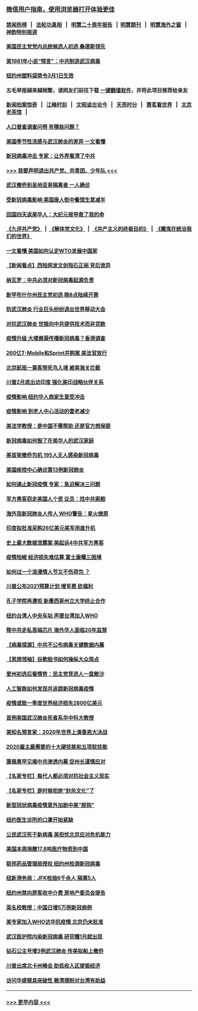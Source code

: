 ### [微信用户指南，使用浏览器打开体验更佳](https://github.com/gfw-breaker/banned-news1/blob/master/indexes/wechat-guide.md?t=0)
#### [禁闻热榜](热点新闻.md?t=0)  &nbsp;&nbsp;|&nbsp;&nbsp; [法轮功真相](https://github.com/gfw-breaker/truth/blob/master/README.md?t=0) &nbsp;&nbsp;|&nbsp;&nbsp; [明慧二十周年报告](https://github.com/gfw-breaker/mh-reports/blob/master/README.md?t=0) &nbsp;&nbsp;|&nbsp;&nbsp;[明慧期刊](https://github.com/gfw-breaker/mh-qikan) &nbsp;&nbsp;|&nbsp;&nbsp; [明慧海外之窗](https://github.com/gfw-breaker/mh-news/blob/master/README.md?t=0) &nbsp;&nbsp;|&nbsp;&nbsp; [神韵特别报道](https://github.com/gfw-breaker/mh-news/blob/master/shenyun.md?t=0)
#### [美国民主党党内总统候选人初选 桑德斯领先](../pages/nsc412/n11863475.md?t=02122233) 
#### [美1981年小说“预言”：中共制造武汉病毒](../pages/nsc412/n11863306.md?t=02122233) 
#### [纽约州塑料袋禁令3月1日生效](../pages/nsc412/n11862832.md?t=02122233) 
#### 五毛举报越来越频繁，请网友们前往下载 [一键翻墙软件](https://github.com/gfw-breaker/ssr-accounts)，并将此项目推荐给亲友
#### [新闻拍案惊奇](https://github.com/gfw-breaker/banned-news1/blob/master/pages/link4.md) &nbsp;&nbsp;|&nbsp;&nbsp; [江峰时刻](https://github.com/gfw-breaker/banned-news1/blob/master/pages/link4.md) &nbsp;&nbsp;|&nbsp;&nbsp; [文昭谈古论今](https://github.com/gfw-breaker/banned-news1/blob/master/pages/link4.md) &nbsp;&nbsp;|&nbsp;&nbsp; [天亮时分](https://github.com/gfw-breaker/banned-news1/blob/master/pages/link4.md) &nbsp;&nbsp;|&nbsp;&nbsp; [萧茗看世界](https://github.com/gfw-breaker/banned-news1/blob/master/pages/link4.md) &nbsp;&nbsp;|&nbsp;&nbsp; [北京老茶馆](https://github.com/gfw-breaker/banned-news1/blob/master/pages/link4.md) &nbsp;&nbsp;|&nbsp;&nbsp; 
#### [人口普查调查问卷  有哪些问题？](../pages/nsc412/n11862808.md?t=02122233) 
#### [美国季节性流感与武汉肺炎的差异 一文看懂](../pages/nsc412/n11862428.md?t=02122233) 
#### [新冠病毒冲击 专家：让外界看清了中共](../pages/nsc412/n11862280.md?t=02122233) 
#### [>>> 我要声明退出共产党、共青团、少年队 <<<](https://github.com/begood0513/goodnews/blob/master/quit/letter.md) 
#### [武汉撤侨到圣地亚哥隔离者 一人确诊](../pages/nsc412/n11862460.md?t=02122233) 
#### [受新冠病毒影响 美国唐人街中餐馆生意减半](../pages/nsc412/n11861940.md?t=02122233) 
#### [回国四天返美华人：大纪元报导救了我的命](../pages/nsc412/n11862181.md?t=02122233) 
#### [《九评共产党》](https://github.com/begood0513/9ping.md/blob/master/README.md) &nbsp;|&nbsp; [《解体党文化》](../../../../jtdwh.md/blob/master/README.md)  &nbsp;|&nbsp; [《共产主义的终极目的》](../../../../gczydzjmd.md/blob/master/README.md) &nbsp;|&nbsp; [《魔鬼在统治我们的世界》](../../../../mgztzwmdsj.md/blob/master/README.md) 
#### [一文看懂 美国如何认定WTO发展中国家](../pages/nsc412/n11862051.md?t=02122233) 
#### [【新闻看点】西陆网发文剑指石正丽 背后诡异](../pages/nsc412/n11861792.md?t=02122233) 
#### [纳瓦罗：中共必须对新冠病毒起源负责](../pages/nsc412/n11861810.md?t=02122233) 
#### [新罕布什尔州民主党初选 晚8点陆续开票](../pages/nsc412/n11861872.md?t=02122233) 
#### [防武汉肺炎 行业巨头纷纷退出世界移动大会](../pages/nsc412/n11861795.md?t=02122233) 
#### [对抗武汉肺炎 世银向中共提供技术而非贷款](../pages/nsc412/n11861652.md?t=02122233) 
#### [疫情升级 大楼粪渠传播新冠病毒？香港调查](../pages/nsc412/n11861556.md?t=02122233) 
#### [260亿T-Mobile和Sprint并购案 美法官放行](../pages/nsc412/n11861511.md?t=02122233) 
#### [北京航班一乘客带死鸟入境 被美海关拦截](../pages/nsc412/n11861317.md?t=02122233) 
#### [川普2月底出访印度 强化美印战略伙伴关系](../pages/nsc412/n11860557.md?t=02122233) 
#### [疫情影响  纽约华人商家生意受冲击](../pages/nsc412/n11860284.md?t=02122233) 
#### [疫情影响  到老人中心活动的耆老减少](../pages/nsc412/n11860199.md?t=02122233) 
#### [美法学教授：是中国不需帮助 还是官方想保密](../pages/nsc412/n11859492.md?t=02122233) 
#### [新冠病毒如何毁了在美华人的武汉家庭](../pages/nsc412/n11859524.md?t=02122233) 
#### [美首架撤侨包机 195人无人感染新冠病毒](../pages/nsc412/n11859908.md?t=02122233) 
#### [美国疾控中心确诊第13例新冠肺炎](../pages/nsc412/n11859966.md?t=02122233) 
#### [如何遏止新冠疫情 专家：急迫解决三问题](../pages/nsc412/n11859685.md?t=02122233) 
#### [军方黑客窃走美国人个资 议员：找中共索赔](../pages/nsc412/n11859371.md?t=02122233) 
#### [海外现新冠肺炎人传人 WHO警告：星火燎原](../pages/nsc412/n11859252.md?t=02122233) 
#### [印度拟批准采购26亿美元美军用直升机](../pages/nsc412/n11859143.md?t=02122233) 
#### [史上最大数据泄露案 美起诉4中共军方黑客](../pages/nsc412/n11859115.md?t=02122233) 
#### [疫情险峻 经济损失难估算 富士康曝三困境](../pages/nsc412/n11859120.md?t=02122233) 
#### [如何过一个浪漫情人节又不伤荷包 ？](../pages/nsc412/n11858969.md?t=02122233) 
#### [川普公布2021预算计划 增军费 砍福利](../pages/nsc412/n11859012.md?t=02122233) 
#### [孔子学院再遭拒 新墨西哥州立大学终止合作](../pages/nsc412/n11858661.md?t=02122233) 
#### [纽约台湾人中央车站  声援台湾加入WHO](../pages/nsc412/n11857757.md?t=02122233) 
#### [帮中共走私高端芯片 海外华人面临20年监禁](../pages/nsc412/n11855016.md?t=02122233) 
#### [【病毒探源】中共不公布病毒关键数据内幕](../pages/nsc412/n11856584.md?t=02122233) 
#### [【思想领袖】谷歌脸书如何操纵大众观点](../pages/nsc412/n11680874.md?t=02122233) 
#### [爱州初选后看情势：民主党竞选人一盘散沙](../pages/nsc412/n11856557.md?t=02122233) 
#### [人工智能如何发现并追踪新冠病毒疫情](../pages/nsc412/n11856398.md?t=02122233) 
#### [疫情或致一季度世界经济损失2800亿美元](../pages/nsc412/n11855639.md?t=02122233) 
#### [首例美国武汉肺炎死者系华中科大教授](../pages/nsc412/n11855500.md?t=02122233) 
#### [美知名预言家：2020年世界上演善恶大决战](../pages/nsc412/n11855418.md?t=02122233) 
#### [2020雇主最需要的十大硬技能和五项软技能](../pages/nsc412/n11850953.md?t=02122233) 
#### [蓬佩奥罕见揭中共渗透内幕 促州长谨慎应对](../pages/nsc412/n11854685.md?t=02122233) 
#### [【名家专栏】每代人都必须对抗社会主义现实](../pages/nsc412/n11831412.md?t=02122233) 
#### [【名家专栏】是时候拒绝“封杀文化”了](../pages/nsc412/n11814093.md?t=02122233) 
#### [新型冠状病毒疫情意外加剧中美“脱钩”](../pages/nsc412/n11854475.md?t=02122233) 
#### [纽约医生诊所的口罩开始紧缺](../pages/nsc412/n11853364.md?t=02122233) 
#### [公民武汉死于新病毒 美担忧北京应对危机能力](../pages/nsc412/n11854331.md?t=02122233) 
#### [美国本周捐赠17.8吨医疗物资到中国](../pages/nsc412/n11854269.md?t=02122233) 
#### [联邦药品管理局授权  纽约州检测新冠病毒](../pages/nsc412/n11853371.md?t=02122233) 
#### [纽新港务局：JFK检验6千余人  隔离5人](../pages/nsc412/n11853366.md?t=02122233) 
#### [纽约州禁向房客收中介费  房地产委员会提告](../pages/nsc412/n11853360.md?t=02122233) 
#### [英名校教授：中国日增5万例新冠病例](../pages/nsc412/n11854174.md?t=02122233) 
#### [美专家加入WHO访华抗疫情 北京仍未批准](../pages/nsc412/n11854043.md?t=02122233) 
#### [武汉医护院内染新冠病毒 研究曝1月就出现](../pages/nsc412/n11852928.md?t=02122233) 
#### [钻石公主号增3例武汉肺炎 传美拟船上撤侨](../pages/nsc412/n11853240.md?t=02122233) 
#### [川普出席北卡州峰会 助低收入区提振经济](../pages/nsc412/n11853232.md?t=02122233) 
#### [访问华盛顿具突破性 赖清德盼对台湾有助益](../pages/nsc412/n11853129.md?t=02122233) 

----
#### [ >>> 更早内容 <<< ](../indexes/nsc412-earlier.md)
